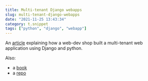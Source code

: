 ```yaml
---
title: Multi-tenant Django webapps
slug: multi-tenant-django-webapps
date: "2021-11-25 13:43:34"
category: t.snippet
tags: ["python", "django", "webapp"]
---
```


An [article](https://www.viget.com/articles/multi-tenancy-in-django/) explaining
how a web-dev shop built a multi-tenant web application using Django and python.

Also:

- a [book](https://books.agiliq.com/projects/django-multi-tenant/en/latest/)
- a [repo](https://github.com/citusdata/django-multitenant)
